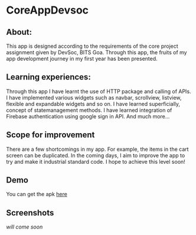 # CoreAppDevsoc
 
 ## About:
 This app is designed according to the requirements of the core project assignment given by DevSoc, BITS Goa.
 Through this app, the fruits of my app development journey in my first year has been presented. 
 
 ## Learning experiences:
 Through this app I have learnt the use of HTTP package and calling of APIs. 
 I have implemented various widgets such as navbar, scrollview, listview, flexible and expandable widgets and so on.
 I have learned superficially, concept of statemanagement methods. 
 I have learned integration of Firebase authentication using google sign in API.
 And much more...
 
 ## Scope for improvement
 There are a few shortcomings in my app. For example, the items in the cart screen can be duplicated. In the coming days, I aim to improve the app to try and make it industrial standard code. I hope to achieve this level soon! 
 
 ## Demo
 You can get the apk [here](https://github.com/pranavsrikanth/core/blob/main/BuyIT.apk)
 
 ## Screenshots
 *will come soon*
 
